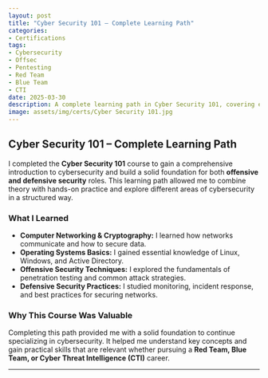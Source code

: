 ```yaml
---
layout: post
title: "Cyber Security 101 – Complete Learning Path"
categories:
- Certifications
tags:
- Cybersecurity
- Offsec
- Pentesting
- Red Team
- Blue Team
- CTI
date: 2025-03-30
description: A complete learning path in Cyber Security 101, covering essential concepts and skills for offensive and defensive security roles.
image: assets/img/certs/Cyber Security 101.jpg
---
```

## Cyber Security 101 – Complete Learning Path

I completed the **Cyber Security 101** course to gain a comprehensive introduction to cybersecurity and build a solid foundation for both **offensive and defensive security** roles. This learning path allowed me to combine theory with hands-on practice and explore different areas of cybersecurity in a structured way.

### What I Learned

- **Computer Networking & Cryptography:** I learned how networks communicate and how to secure data.  
- **Operating Systems Basics:** I gained essential knowledge of Linux, Windows, and Active Directory.  
- **Offensive Security Techniques:** I explored the fundamentals of penetration testing and common attack strategies.  
- **Defensive Security Practices:** I studied monitoring, incident response, and best practices for securing networks.

### Why This Course Was Valuable

Completing this path provided me with a solid foundation to continue specializing in cybersecurity. It helped me understand key concepts and gain practical skills that are relevant whether pursuing a **Red Team, Blue Team, or Cyber Threat Intelligence (CTI)** career.

---